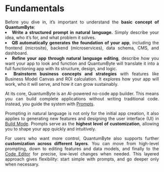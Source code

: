 # <strong>Fundamentals</strong>

<div align="justify">
Before you dive in, it’s important to understand the <strong>basic concept of QuantumByte</strong>:
</div>

<div class="list-point" align="justify">
<li><strong>Write a structured prompt in natural language.</strong> Simply describe your idea, who it’s for, and what problem it solves.</li>
<li><strong>QB automatically generates the foundation of your app</strong>, including the frontend (microsite), backend (microservices), data schema, CMS, and dashboard.</li>
<li><strong>Refine your app through natural language editing</strong>, describe how you want your app to look and function and QuantumByte will translate it into a full functioning app with its structure, design, and logic.</li>
<li><strong>Brainstorm business concepts and strategies</strong> with features like Business Model Canvas and ROI calculation. It explores how your app will work, who it will serve, and how it can grow sustainably.</li>
</div>
<div align="justify">
<p>At its core, QuantumByte is an AI-powered no-code app builder. This means you can build complete applications without writing traditional code. Instead, you guide the system with <a href=".../getstarted/createapp/" target="_blank" rel="noopener noreferrer">Prompts</a>.</p>

<p>Prompting in natural language is not only for the initial app creation, it also applies to generating new features and designing the user interface (UI) in <a href="https://quantumbyte.ai/auth/register" target="_blank" rel="noopener noreferrer">Build Mode</a>. Prompts serve as the <strong>highest level of customization</strong>, allowing you to shape your app quickly and intuitively.</p>
</div>

<div align="justify">
<p>For users who want more control, QuantumByte also supports further <strong>customization across different layers</strong>. You can move from high-level prompting, down to editing features and data models, and finally to the <a href=" " target="_blank" rel="noopener noreferrer">Code Editor</a> for precise, low-level changes when needed. This layered approach gives flexibility: start simple with prompts, and go deeper only when necessary.</p>
</div>
